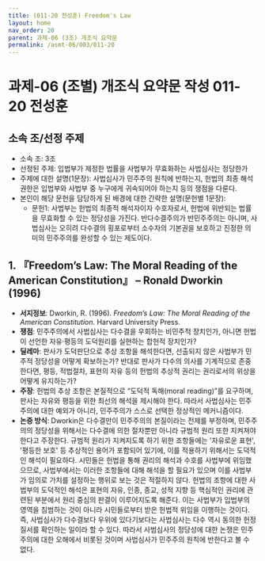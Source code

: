 ```yaml
---
title: (011-20 전성훈) Freedom's Law
layout: home
nav_order: 20
parent: 과제-06 (3조) 개조식 요약문
permalink: /asmt-06/003/011-20
---
```


# 과제-06 (조별) 개조식 요약문 작성 011-20 전성훈

## 소속 조/선정 주제

- 소속 조: 3조
- 선정된 주제: 입법부가 제정한 법률을 사법부가 무효화하는 사법심사는 정당한가
- 주제에 대한 설명(1문장): 사법심사가 민주주의 원칙에 반하는지, 헌법의 최종 해석 권한은 입법부와 사법부 중 누구에게 귀속되어야 하는지 등의 쟁점을 다룬다.
- 본인이 해당 문헌을 담당하게 된 배경에 대한 간략한 설명(문헌별 1문장):  
  - 문헌1: 사법부는 헌법의 최종적 해석자이자 수호자로서, 헌법에 위반되는 법률을 무효화할 수 있는 정당성을 가진다. 반다수결주의가 반민주주의는 아니며, 사법심사는 오히려 다수결의 횡포로부터 소수자의 기본권을 보호하고 진정한 의미의 민주주의를 완성할 수 있는 제도이다.

## 1. 『Freedom’s Law: The Moral Reading of the American Constitution』 – Ronald Dworkin (1996)

- **서지정보**: Dworkin, R. (1996). *Freedom’s Law: The Moral Reading of the American Constitution*. Harvard University Press.
- **쟁점**: 민주주의에서 사법심사는 다수결을 우회하는 비민주적 장치인가, 아니면 헌법이 선언한 자유·평등의 도덕원리를 실현하는 합헌적 장치인가?  
- **딜레마**: 판사가 도덕판단으로 추상 조항을 해석한다면, 선출되지 않은 사법부가 민주적 정당성을 어떻게 확보하는가? 반대로 판사가 다수의 의사를 기계적으로 존중한다면, 평등, 적법절차, 표현의 자유 등의 헌법의 추상적 권리는 권리로서의 위상을 어떻게 유지하는가?
- **주장**: 헌법의 추상 조항은 본질적으로 “도덕적 독해(moral reading)”를 요구하며, 판사는 자유와 평등을 위한 최선의 해석을 제시해야 한다. 따라서 사법심사는 민주주의에 대한 예외가 아니라, 민주주의가 스스로 선택한 정상적인 메커니즘이다.
- **논증 방식**: Dworkin은 다수결만이 민주주의의 본질이라는 전제를 부정하며, 민주주의의 정당성을 위해서는 다수결에 의한 절차뿐만 아니라 규범적 원리 또한 지켜져야 한다고 주장한다. 규범적 원리가 지켜지도록 하기 위한 조항들에는 '자유로운 표현', '평등한 보호' 등 추상적인 용어가 포함되어 있기에, 이를 적용하기 위해서는 도덕적인 해석이 필요하다. 시민들은 헌법을 통해 권리의 해석과 수호를 사법부에 위임했으므로, 사법부에서는 이러한 조항들에 대해 해석을 할 필요가 있으며 이를 사법부가 임의로 가치를 설정하는 행위로 보는 것은 적절하지 않다. 헌법의 조항에 대한 사법부의 도덕적인 해석은 표현의 자유, 인종, 종교, 성적 지향 등 핵심적인 권리에 관련된 부분에서 원리 중심의 판결이 이루어지도록 해준다. 이는 사법부가 입법부의 영역을 침범하는 것이 아니라 시민들로부터 받은 헌법적 위임을 이행하는 것이다.  즉, 사법심사가 다수결보다 우위에 있다기보다는 사법심사는 다수 역시 동의한 헌정 질서를 확인하는 일이라 할 수 있다. 따라서 사범심사의 정당성에 대한 논쟁은 민주주의에 대한 오해에서 비롯된 것이며 사법심사가 민주주의 원칙에 반한다고 볼 수 없다.